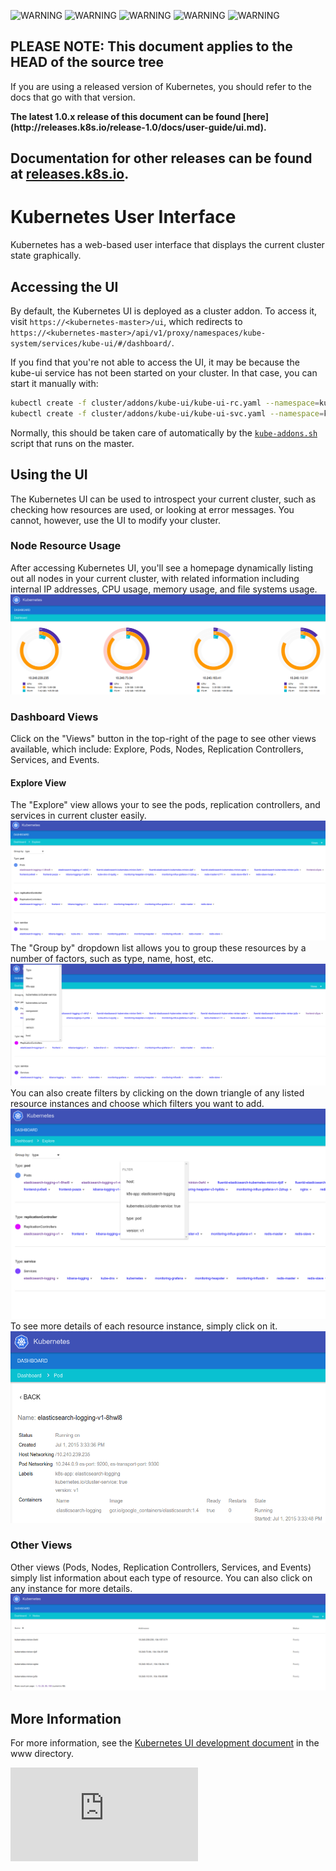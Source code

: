 <!-- BEGIN MUNGE: UNVERSIONED_WARNING -->

<!-- BEGIN STRIP_FOR_RELEASE -->

<img src="http://kubernetes.io/img/warning.png" alt="WARNING"
     width="25" height="25">
<img src="http://kubernetes.io/img/warning.png" alt="WARNING"
     width="25" height="25">
<img src="http://kubernetes.io/img/warning.png" alt="WARNING"
     width="25" height="25">
<img src="http://kubernetes.io/img/warning.png" alt="WARNING"
     width="25" height="25">
<img src="http://kubernetes.io/img/warning.png" alt="WARNING"
     width="25" height="25">

<h2>PLEASE NOTE: This document applies to the HEAD of the source tree</h2>

If you are using a released version of Kubernetes, you should
refer to the docs that go with that version.

<strong>
The latest 1.0.x release of this document can be found
[here](http://releases.k8s.io/release-1.0/docs/user-guide/ui.md).

Documentation for other releases can be found at
[releases.k8s.io](http://releases.k8s.io).
</strong>
--

<!-- END STRIP_FOR_RELEASE -->

<!-- END MUNGE: UNVERSIONED_WARNING -->

# Kubernetes User Interface

Kubernetes has a web-based user interface that displays the current cluster state graphically.

## Accessing the UI

By default, the Kubernetes UI is deployed as a cluster addon. To access it, visit `https://<kubernetes-master>/ui`, which redirects to `https://<kubernetes-master>/api/v1/proxy/namespaces/kube-system/services/kube-ui/#/dashboard/`.

If you find that you're not able to access the UI, it may be because the kube-ui service has not been started on your cluster. In that case, you can start it manually with:

```sh
kubectl create -f cluster/addons/kube-ui/kube-ui-rc.yaml --namespace=kube-system
kubectl create -f cluster/addons/kube-ui/kube-ui-svc.yaml --namespace=kube-system
```

Normally, this should be taken care of automatically by the [`kube-addons.sh`](http://releases.k8s.io/HEAD/cluster/saltbase/salt/kube-addons/kube-addons.sh) script that runs on the master.

## Using the UI

The Kubernetes UI can be used to introspect your current cluster, such as checking how resources are used, or looking at error messages. You cannot, however, use the UI to modify your cluster.

### Node Resource Usage

After accessing Kubernetes UI, you'll see a homepage dynamically listing out all nodes in your current cluster, with related information including internal IP addresses, CPU usage, memory usage, and file systems usage.
![Kubernetes UI home page](k8s-ui-overview.png)

### Dashboard Views

Click on the "Views" button in the top-right of the page to see other views available, which include: Explore, Pods, Nodes, Replication Controllers, Services, and Events.

#### Explore View

The "Explore" view allows your to see the pods, replication controllers, and services in current cluster easily.
![Kubernetes UI Explore View](k8s-ui-explore.png)
The "Group by" dropdown list allows you to group these resources by a number of factors, such as type, name, host, etc.
![Kubernetes UI Explore View - Group by](k8s-ui-explore-groupby.png)
You can also create filters by clicking on the down triangle of any listed resource instances and choose which filters you want to add.
![Kubernetes UI Explore View - Filter](k8s-ui-explore-filter.png)
To see more details of each resource instance, simply click on it.
![Kubernetes UI - Pod](k8s-ui-explore-poddetail.png)

### Other Views

Other views (Pods, Nodes, Replication Controllers, Services, and Events) simply list information about each type of resource. You can also click on any instance for more details.
![Kubernetes UI - Nodes](k8s-ui-nodes.png)

## More Information

For more information, see the [Kubernetes UI development document](http://releases.k8s.io/HEAD/www/README.md) in the www directory.


<!-- BEGIN MUNGE: GENERATED_ANALYTICS -->
[![Analytics](https://kubernetes-site.appspot.com/UA-36037335-10/GitHub/docs/user-guide/ui.md?pixel)]()
<!-- END MUNGE: GENERATED_ANALYTICS -->
